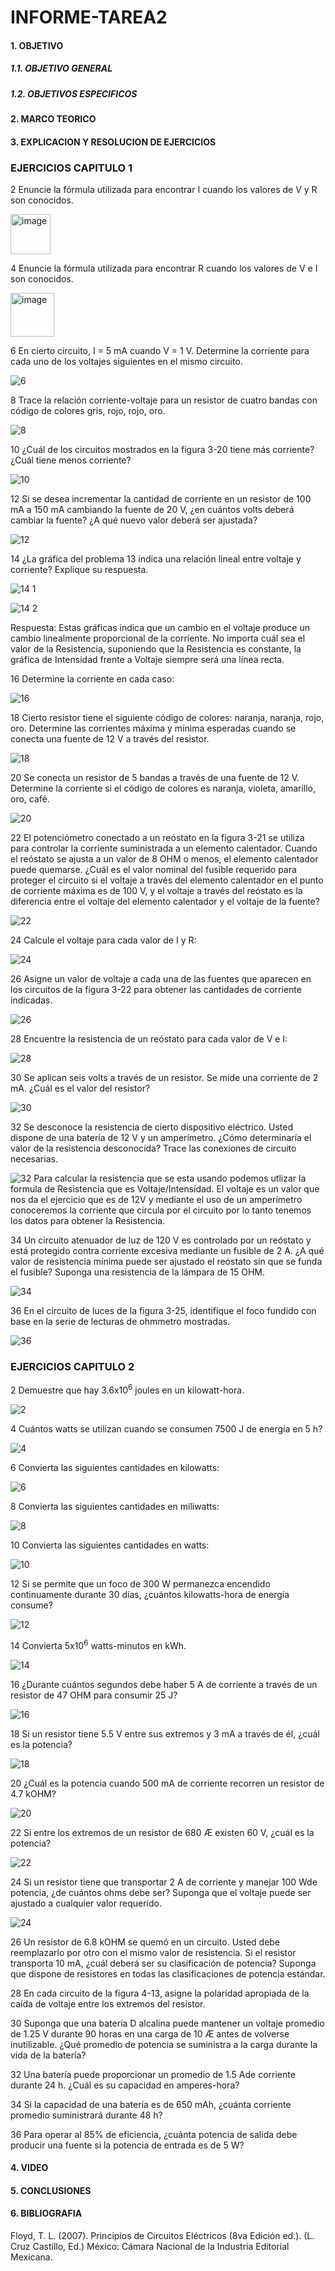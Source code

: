 # INFORME-TAREA2

#### 1. OBJETIVO
##### 1.1. OBJETIVO GENERAL
##### 1.2. OBJETIVOS ESPECIFICOS
#### 2. MARCO TEORICO

#### 3. EXPLICACION Y RESOLUCION DE EJERCICIOS
### EJERCICIOS CAPITULO 1
2 Enuncie la fórmula utilizada para encontrar I cuando los valores de V y R son conocidos.

<img width="64" alt="image" src="https://user-images.githubusercontent.com/105374903/171078254-677b7d2b-6e3a-4e35-a122-c00c2286161c.png">

4 Enuncie la fórmula utilizada para encontrar R cuando los valores de V e I son conocidos.

<img width="70" alt="image" src="https://user-images.githubusercontent.com/105374903/171078210-b9da58b9-1ea1-41eb-8a20-1f3a3771c321.png">

6 En cierto circuito, I = 5 mA cuando V = 1 V. Determine la corriente para cada uno de los voltajes siguientes
en el mismo circuito.

![6](https://user-images.githubusercontent.com/105374903/171079264-98c0f621-8081-4a87-81da-01dbd20b84b3.jpg)

8 Trace la relación corriente-voltaje para un resistor de cuatro bandas con código de colores gris, rojo,
rojo, oro.

![8](https://user-images.githubusercontent.com/105374903/171080164-d918ca42-50da-44ee-baac-88a0a897e292.jpg)

10 ¿Cuál de los circuitos mostrados en la figura 3-20 tiene más corriente? ¿Cuál tiene menos corriente?

![10](https://user-images.githubusercontent.com/105374903/171081669-b52a8af2-cb51-4d72-b918-ba9ea3e5abba.jpg)

12 Si se desea incrementar la cantidad de corriente en un resistor de 100 mA a 150 mA cambiando la fuente
de 20 V, ¿en cuántos volts deberá cambiar la fuente? ¿A qué nuevo valor deberá ser ajustada?

![12](https://user-images.githubusercontent.com/105374903/171082405-8f4b60b2-7fe2-4ed6-a688-401f28b50d79.jpg)

14 ¿La gráfica del problema 13 indica una relación lineal entre voltaje y corriente? Explique su respuesta.

![14 1](https://user-images.githubusercontent.com/105374903/171085266-bb2977b6-afa2-4585-a1f6-63d2cb7002a3.jpg)

![14 2](https://user-images.githubusercontent.com/105374903/171085282-4c0822ad-1ca7-4892-b353-374632c633d6.jpg)

Respuesta: Estas gráficas indica que un cambio en el voltaje produce un cambio linealmente proporcional de la corriente. No importa cuál sea el valor de la Resistencia, suponiendo que la Resistencia es constante, la gráfica de Intensidad frente a Voltaje siempre será una línea recta.

16 Determine la corriente en cada caso:

![16](https://user-images.githubusercontent.com/105374903/171086198-10a3a6e4-160a-4f01-bfc6-7b48e3e94e41.jpg)

18 Cierto resistor tiene el siguiente código de colores: naranja, naranja, rojo, oro. Determine las corrientes
máxima y mínima esperadas cuando se conecta una fuente de 12 V a través del resistor.

![18](https://user-images.githubusercontent.com/105374903/171087443-219e8e71-f9f7-4a2a-984a-75ee7c990acf.jpg)

20 Se conecta un resistor de 5 bandas a través de una fuente de 12 V. Determine la corriente si el código
de colores es naranja, violeta, amarillo, oro, café.

![20](https://user-images.githubusercontent.com/105374903/171087996-8aa16257-eb7b-48f9-a08b-c9d0ed5898e8.jpg)

22 El potenciómetro conectado a un reóstato en la figura 3-21 se utiliza para controlar la corriente suministrada
a un elemento calentador. Cuando el reóstato se ajusta a un valor de 8 OHM o menos, el elemento
calentador puede quemarse. ¿Cuál es el valor nominal del fusible requerido para proteger el circuito
si el voltaje a través del elemento calentador en el punto de corriente máxima es de 100 V, y el voltaje
a través del reóstato es la diferencia entre el voltaje del elemento calentador y el voltaje de la fuente?

![22](https://user-images.githubusercontent.com/105374903/171089038-0b22b9df-f1a4-4aca-b80d-151eb43c2f2f.jpg)

24 Calcule el voltaje para cada valor de I y R:

![24](https://user-images.githubusercontent.com/105374903/171090128-f0a7d186-459a-453d-96b5-d3e008ad0f47.jpg)

26 Asigne un valor de voltaje a cada una de las fuentes que aparecen en los circuitos de la figura 3-22 para
obtener las cantidades de corriente indicadas.

![26](https://user-images.githubusercontent.com/105374903/171202173-750ee15c-9c20-46c9-b4f0-033bc2e15864.jpg)

28 Encuentre la resistencia de un reóstato para cada valor de V e I:

![28](https://user-images.githubusercontent.com/105374903/171198115-2488292a-28eb-400d-b346-6e9b8a5b2e61.jpg)

30 Se aplican seis volts a través de un resistor. Se mide una corriente de 2 mA. ¿Cuál es el valor del resistor?

![30](https://user-images.githubusercontent.com/105374903/171198664-db5c9531-3301-4026-9913-2321b1fae2e2.jpg)

32 Se desconoce la resistencia de cierto dispositivo eléctrico. Usted dispone de una batería de 12 V y un
amperímetro. ¿Cómo determinaría el valor de la resistencia desconocida? Trace las conexiones de circuito
necesarias.

![32](https://user-images.githubusercontent.com/105374903/171280105-9d4b26ac-67a2-4623-ab12-9e79b771dd80.jpg)
Para calcular la resistencia que se esta usando podemos utlizar la formula de Resistencia que es Voltaje/Intensidad. El voltaje es un valor que nos da el ejercicio que es de 12V y mediante el uso de un amperímetro conoceremos la corriente que circula por el circuito por lo tanto tenemos los datos para obtener la Resistencia.

34 Un circuito atenuador de luz de 120 V es controlado por un reóstato y está protegido contra corriente
excesiva mediante un fusible de 2 A. ¿A qué valor de resistencia mínima puede ser ajustado el reóstato
sin que se funda el fusible? Suponga una resistencia de la lámpara de 15 OHM.

![34](https://user-images.githubusercontent.com/105374903/171284495-0e35712f-a3d2-4642-90e7-88e5837e3d4f.jpg)

36 En el circuito de luces de la figura 3-25, identifique el foco fundido con base en la serie de lecturas de
ohmmetro mostradas.

![36](https://user-images.githubusercontent.com/105374903/171281902-ebe76a6d-127a-423a-87bd-b6fceceffe9d.jpg)

### EJERCICIOS CAPITULO 2

2 Demuestre que hay 3.6x10<sup>6</sup> joules en un kilowatt-hora.

![2](https://user-images.githubusercontent.com/105374903/171295807-79019a9c-4428-45af-90b7-633e7d58e0c3.jpg)

4 Cuántos watts se utilizan cuando se consumen 7500 J de energía en 5 h?

![4](https://user-images.githubusercontent.com/105374903/171295831-85de75d8-dd7d-4aa0-afd5-12b6d46dc9ab.jpg)

6 Convierta las siguientes cantidades en kilowatts:

![6](https://user-images.githubusercontent.com/105374903/171295833-fa7c5086-99e7-493a-a2ca-5854b9a463f0.jpg)

8 Convierta las siguientes cantidades en miliwatts:

![8](https://user-images.githubusercontent.com/105374903/171295842-858018e1-3318-4f4e-9d17-9972186d0a1e.jpg)

10 Convierta las siguientes cantidades en watts:

![10](https://user-images.githubusercontent.com/105374903/171295847-089a0023-5740-447a-a138-1307de867322.jpg)

12 Si se permite que un foco de 300 W permanezca encendido continuamente durante 30 días, ¿cuántos
kilowatts-hora de energía consume?

![12](https://user-images.githubusercontent.com/105374903/171295849-2584ecd9-5da8-4d7e-8704-1c258392fef1.jpg)

14 Convierta 5x10<sup>6</sup> watts-minutos en kWh.

![14](https://user-images.githubusercontent.com/105374903/171295860-5dc8797c-ad2f-4c31-b46e-82076dfcdcca.jpg)

16 ¿Durante cuántos segundos debe haber 5 A de corriente a través de un resistor de 47 OHM para consumir
25 J?

![16](https://user-images.githubusercontent.com/105374903/171295867-f3b1210b-3932-418b-90ee-4fa872608c8a.jpg)

18 Si un resistor tiene 5.5 V entre sus extremos y 3 mA a través de él, ¿cuál es la potencia?

![18](https://user-images.githubusercontent.com/105374903/171295877-783c0be9-0fed-440f-a534-eabefd43184c.jpg)

20 ¿Cuál es la potencia cuando 500 mA de corriente recorren un resistor de 4.7 kOHM?

![20](https://user-images.githubusercontent.com/105374903/171295882-293d33ac-1950-4d5a-a2e8-62eb4b2dff2e.jpg)

22 Si entre los extremos de un resistor de 680 Æ existen 60 V, ¿cuál es la potencia?

![22](https://user-images.githubusercontent.com/105374903/171295888-21cc742e-a8bf-43a0-b378-209e393effe5.jpg)

24 Si un resistor tiene que transportar 2 A de corriente y manejar 100 Wde potencia, ¿de cuántos ohms debe
ser? Suponga que el voltaje puede ser ajustado a cualquier valor requerido.

![24](https://user-images.githubusercontent.com/105374903/171295896-0d7a3c1d-23b1-4a95-aca2-ffc87be5ad6a.jpg)

26 Un resistor de 6.8 kOHM se quemó en un circuito. Usted debe reemplazarlo por otro con el mismo valor
de resistencia. Si el resistor transporta 10 mA, ¿cuál deberá ser su clasificación de potencia? Suponga
que dispone de resistores en todas las clasificaciones de potencia estándar.

28 En cada circuito de la figura 4-13, asigne la polaridad apropiada de la caída de voltaje entre los extremos
del resistor.

30 Suponga que una batería D alcalina puede mantener un voltaje promedio de 1.25 V durante 90 horas
en una carga de 10 Æ antes de volverse inutilizable. ¿Qué promedio de potencia se suministra a la carga
durante la vida de la batería?

32 Una batería puede proporcionar un promedio de 1.5 Ade corriente durante 24 h. ¿Cuál es su capacidad
en amperes-hora?

34 Si la capacidad de una batería es de 650 mAh, ¿cuánta corriente promedio suministrará durante 48 h?

36 Para operar al 85% de eficiencia, ¿cuánta potencia de salida debe producir una fuente si la potencia de
entrada es de 5 W?


#### 4. VIDEO
#### 5. CONCLUSIONES
#### 6. BIBLIOGRAFIA
Floyd, T. L. (2007). Principios de Circuitos Eléctricos (8va Edición ed.). (L. Cruz Castillo, Ed.) México: Cámara Nacional de la Industria Editorial Mexicana.
